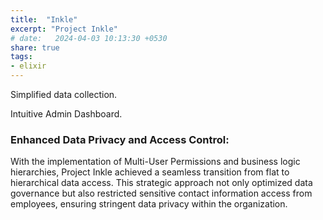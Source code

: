 ```yaml
---
title:  "Inkle"
excerpt: "Project Inkle"
# date:   2024-04-03 10:13:30 +0530
share: true
tags:
- elixir
---
```


Simplified data collection.


Intuitive Admin Dashboard.


### Enhanced Data Privacy and Access Control:
With the implementation of Multi-User Permissions and business logic hierarchies, Project Inkle achieved a seamless transition from flat to hierarchical data access. This strategic approach not only optimized data governance but also restricted sensitive contact information access from employees, ensuring stringent data privacy within the organization.


